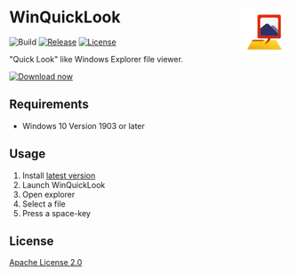 WinQuickLook <img align="right" src="https://raw.githubusercontent.com/shibayan/WinQuickLook/master/WinQuickLook.Package/Assets/Square44x44Logo.scale-200.png">
================

![Build](https://github.com/shibayan/WinQuickLook/workflows/Build/badge.svg)
[![Release](https://img.shields.io/github/release/shibayan/appservice-acmebot.svg)](https://www.microsoft.com/store/apps/9njmtkk6jc0q)
[![License](https://img.shields.io/github/license/shibayan/WinQuickLook.svg)](https://github.com/shibayan/WinQuickLook/blob/master/LICENSE)

"Quick Look" like Windows Explorer file viewer.

<a href="https://www.microsoft.com/store/apps/9njmtkk6jc0q?cid=storebadge&ocid=badge"><img src="https://developer.microsoft.com/en-us/store/badges/images/English_get-it-from-MS.png" alt="Download now" width="284"/></a>

## Requirements

- Windows 10 Version 1903 or later

## Usage

1. Install [latest version](https://www.microsoft.com/store/apps/9njmtkk6jc0q)
2. Launch WinQuickLook
3. Open explorer
4. Select a file
5. Press a space-key

## License

[Apache License 2.0](https://github.com/shibayan/WinQuickLook/blob/master/LICENSE)
